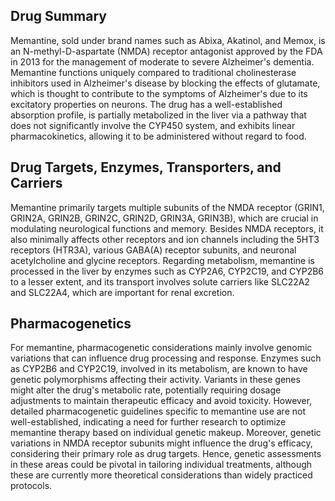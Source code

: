 ## Drug Summary
Memantine, sold under brand names such as Abixa, Akatinol, and Memox, is an N-methyl-D-aspartate (NMDA) receptor antagonist approved by the FDA in 2013 for the management of moderate to severe Alzheimer's dementia. Memantine functions uniquely compared to traditional cholinesterase inhibitors used in Alzheimer's disease by blocking the effects of glutamate, which is thought to contribute to the symptoms of Alzheimer's due to its excitatory properties on neurons. The drug has a well-established absorption profile, is partially metabolized in the liver via a pathway that does not significantly involve the CYP450 system, and exhibits linear pharmacokinetics, allowing it to be administered without regard to food.

## Drug Targets, Enzymes, Transporters, and Carriers
Memantine primarily targets multiple subunits of the NMDA receptor (GRIN1, GRIN2A, GRIN2B, GRIN2C, GRIN2D, GRIN3A, GRIN3B), which are crucial in modulating neurological functions and memory. Besides NMDA receptors, it also minimally affects other receptors and ion channels including the 5HT3 receptors (HTR3A), various GABA(A) receptor subunits, and neuronal acetylcholine and glycine receptors. Regarding metabolism, memantine is processed in the liver by enzymes such as CYP2A6, CYP2C19, and CYP2B6 to a lesser extent, and its transport involves solute carriers like SLC22A2 and SLC22A4, which are important for renal excretion.

## Pharmacogenetics
For memantine, pharmacogenetic considerations mainly involve genomic variations that can influence drug processing and response. Enzymes such as CYP2B6 and CYP2C19, involved in its metabolism, are known to have genetic polymorphisms affecting their activity. Variants in these genes might alter the drug's metabolic rate, potentially requiring dosage adjustments to maintain therapeutic efficacy and avoid toxicity. However, detailed pharmacogenetic guidelines specific to memantine use are not well-established, indicating a need for further research to optimize memantine therapy based on individual genetic makeup. Moreover, genetic variations in NMDA receptor subunits might influence the drug's efficacy, considering their primary role as drug targets. Hence, genetic assessments in these areas could be pivotal in tailoring individual treatments, although these are currently more theoretical considerations than widely practiced protocols.